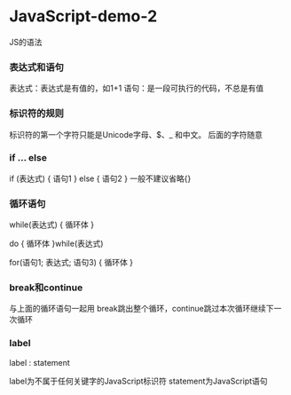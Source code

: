 # JavaScript-demo-2
JS的语法

### 表达式和语句
表达式：表达式是有值的，如1+1
语句：是一段可执行的代码，不总是有值

### 标识符的规则
标识符的第一个字符只能是Unicode字母、$、_ 和中文。
后面的字符随意

### if ... else
if (表达式) {
  语句1
} else {
  语句2
}
一般不建议省略{}

### 循环语句
while(表达式) {
  循环体
}

do {
  循环体
}while(表达式)

for(语句1; 表达式; 语句3) {
  循环体
}

### break和continue
与上面的循环语句一起用
break跳出整个循环，continue跳过本次循环继续下一次循环

### label
label :
   statement
   
label为不属于任何关键字的JavaScript标识符
statement为JavaScript语句
